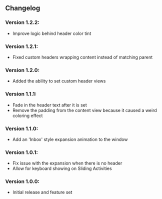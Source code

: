 ## Changelog

### Version 1.2.2:
- Improve logic behind header color tint

### Version 1.2.1:
- Fixed custom headers wrapping content instead of matching parent

### Version 1.2.0:
- Added the ability to set custom header views

### Version 1.1.1:
- Fade in the header text after it is set
- Remove the padding from the content view because it caused a weird coloring effect

### Version 1.1.0:
- Add an 'Inbox' style expansion animation to the window

### Version 1.0.1:
- Fix issue with the expansion when there is no header
- Allow for keyboard showing on Sliding Activities

### Version 1.0.0:
- Initial release and feature set
